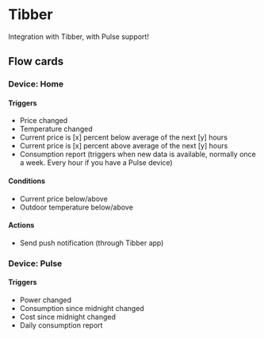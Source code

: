 # Tibber

Integration with Tibber, with Pulse support!

## Flow cards

### Device: Home
#### Triggers
- Price changed
- Temperature changed
- Current price is [x] percent below average of the next [y] hours
- Current price is [x] percent above average of the next [y] hours
- Consumption report (triggers when new data is available, normally once a week. Every hour if you have a Pulse device)

#### Conditions
- Current price below/above
- Outdoor temperature below/above

#### Actions
- Send push notification (through Tibber app)

### Device: Pulse
#### Triggers
- Power changed
- Consumption since midnight changed
- Cost since midnight changed
- Daily consumption report
  
